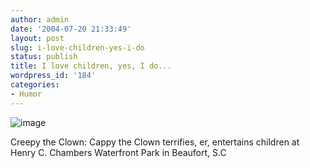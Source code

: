 ```yaml
---
author: admin
date: '2004-07-20 21:33:49'
layout: post
slug: i-love-children-yes-i-do
status: publish
title: I love children, yes, I do...
wordpress_id: '184'
categories:
- Humor
---
```


![image](http://www.sfgate.com/news/pictures/2004/07/20/clown10.jpg)

Creepy the Clown: Cappy the Clown terrifies, er, entertains children at
Henry C. Chambers Waterfront Park in Beaufort, S.C
